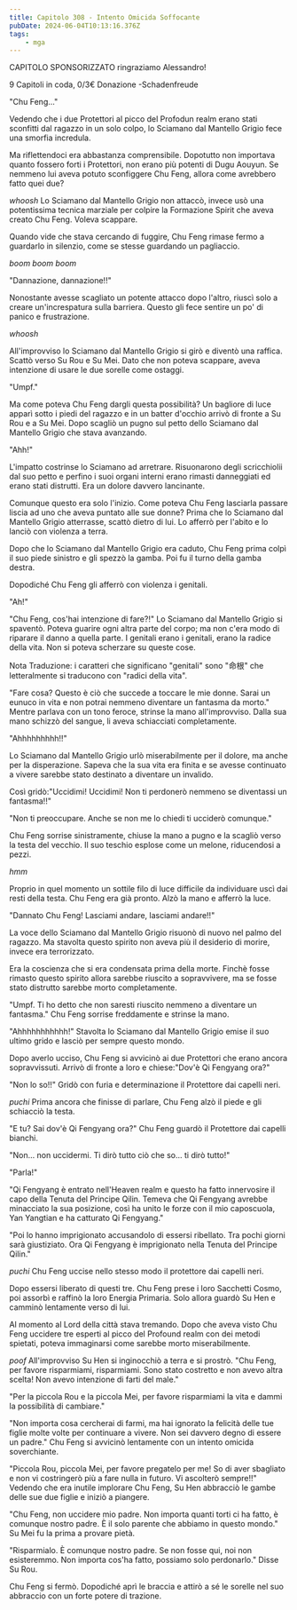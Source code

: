 ```yaml
---
title: Capitolo 308 - Intento Omicida Soffocante
pubDate: 2024-06-04T10:13:16.376Z
tags:
    - mga
---
```

                
CAPITOLO SPONSORIZZATO ringraziamo Alessandro!


9 Capitoli in coda, 0/3€ Donazione
-Schadenfreude


"Chu Feng..."


Vedendo che i due Protettori al picco del Profodun realm erano stati sconfitti dal ragazzo in un solo colpo, lo Sciamano dal Mantello Grigio fece una smorfia incredula.


Ma riflettendoci era abbastanza comprensibile. Dopotutto non importava quanto fossero forti i Protettori, non erano più potenti di Dugu Aouyun. Se nemmeno lui aveva potuto sconfiggere Chu Feng, allora come avrebbero fatto quei due?


*whoosh* Lo Sciamano dal Mantello Grigio non attaccò, invece usò una potentissima tecnica marziale per colpire la Formazione Spirit che aveva creato Chu Feng. Voleva scappare.


Quando vide che stava cercando di fuggire, Chu Feng rimase fermo a guardarlo in silenzio, come se stesse guardando un pagliaccio.


*boom boom boom*


"Dannazione, dannazione!!"


Nonostante avesse scagliato un potente attacco dopo l'altro, riuscì solo a creare un'increspatura sulla barriera.
Questo gli fece sentire un po' di panico e frustrazione.


*whoosh*


All'improvviso lo Sciamano dal Mantello Grigio si girò e diventò una raffica. Scattò verso Su Rou e Su Mei. Dato che non poteva scappare, aveva intenzione di usare le due sorelle come ostaggi.


"Umpf."


Ma come poteva Chu Feng dargli questa possibilità? Un bagliore di luce apparì sotto i piedi del ragazzo e in un batter d'occhio arrivò di fronte a Su Rou e a Su Mei. Dopo scagliò un pugno sul petto dello Sciamano dal Mantello Grigio che stava avanzando.


"Ahh!"


L'impatto costrinse lo Sciamano ad arretrare. Risuonarono degli scricchiolii dal suo petto e perfino i suoi organi interni erano rimasti danneggiati ed erano stati distrutti. Era un dolore davvero lancinante.


Comunque questo era solo l'inizio. Come poteva Chu Feng lasciarla passare liscia ad uno che aveva puntato alle sue donne? Prima che lo Sciamano dal Mantello Grigio atterrasse, scattò dietro di lui. Lo afferrò per l'abito e lo lanciò con violenza a terra.


Dopo che lo Sciamano dal Mantello Grigio era caduto, Chu Feng prima colpì il suo piede sinistro e gli spezzò la gamba. Poi fu il turno della gamba destra.


Dopodiché Chu Feng gli afferrò con violenza i genitali.


"Ah!"


"Chu Feng, cos'hai intenzione di fare?!" Lo Sciamano dal Mantello Grigio si spaventò. Poteva guarire ogni altra parte del corpo; ma non c'era modo di riparare il danno a quella parte. I genitali erano i genitali, erano la radice della vita. Non si poteva scherzare su queste cose.


Nota Traduzione: i caratteri che significano "genitali" sono "命根" che letteralmente si traducono con "radici della vita".


"Fare cosa? Questo è ciò che succede a toccare le mie donne. Sarai un eunuco in vita e non potrai nemmeno diventare un fantasma da morto." Mentre parlava con un tono feroce, strinse la mano all'improvviso. Dalla sua mano schizzò del sangue, li aveva schiacciati completamente.


"Ahhhhhhhhh!!"


Lo Sciamano dal Mantello Grigio urlò miserabilmente per il dolore, ma anche per la disperazione.
Sapeva che la sua vita era finita e se avesse continuato a vivere sarebbe stato destinato a diventare un invalido.


Così gridò:"Uccidimi! Uccidimi! Non ti perdonerò nemmeno se diventassi un fantasma!!"


"Non ti preoccupare. Anche se non me lo chiedi ti ucciderò comunque."


Chu Feng sorrise sinistramente, chiuse la mano a pugno e la scagliò verso la testa del vecchio. Il suo teschio esplose come un melone, riducendosi a pezzi.


*hmm*


Proprio in quel momento un sottile filo di luce difficile da individuare uscì dai resti della testa. Chu Feng era già pronto. Alzò la mano e afferrò la luce.


"Dannato Chu Feng! Lasciami andare, lasciami andare!!"


La voce dello Sciamano dal Mantello Grigio risuonò di nuovo nel palmo del ragazzo. Ma stavolta questo spirito non aveva più il desiderio di morire, invece era terrorizzato.


Era la coscienza che si era condensata prima della morte. Finchè fosse rimasto questo spirito allora sarebbe riuscito a sopravvivere, ma se fosse stato distrutto sarebbe morto completamente.


"Umpf. Ti ho detto che non saresti riuscito nemmeno a diventare un fantasma." Chu Feng sorrise freddamente e strinse la mano.


"Ahhhhhhhhhhh!" Stavolta lo Sciamano dal Mantello Grigio emise il suo ultimo grido e lasciò per sempre questo mondo.


Dopo averlo ucciso, Chu Feng si avvicinò ai due Protettori che erano ancora sopravvissuti. Arrivò di fronte a loro e chiese:"Dov'è Qi Fengyang ora?"


"Non lo so!!" Gridò con furia e determinazione il Protettore dai capelli neri.


*puchi* Prima ancora che finisse di parlare, Chu Feng alzò il piede e gli schiacciò la testa.


"E tu? Sai dov'è Qi Fengyang ora?" Chu Feng guardò il Protettore dai capelli bianchi.


"Non... non uccidermi. Ti dirò tutto ciò che so... ti dirò tutto!"


"Parla!"


"Qi Fengyang è entrato nell'Heaven realm e questo ha fatto innervosire il capo della Tenuta del Principe Qilin. Temeva che Qi Fengyang avrebbe minacciato la sua posizione, così ha unito le forze con il mio caposcuola, Yan Yangtian e ha catturato Qi Fengyang."


"Poi lo hanno imprigionato accusandolo di essersi ribellato. Tra pochi giorni sarà giustiziato. Ora Qi Fengyang è imprigionato nella Tenuta del Principe Qilin."


*puchi* Chu Feng uccise nello stesso modo il protettore dai capelli neri.


Dopo essersi liberato di questi tre. Chu Feng prese i loro Sacchetti Cosmo, poi assorbì e raffinò la loro Energia Primaria. Solo allora guardò Su Hen e camminò lentamente verso di lui.


Al momento al Lord della città stava tremando. Dopo che aveva visto Chu Feng uccidere tre esperti al picco del Profound realm con dei metodi spietati, poteva immaginarsi come sarebbe morto miserabilmente.


*poof* All'improvviso Su Hen si inginocchiò a terra e si prostrò. "Chu Feng, per favore risparmiami, risparmiami. Sono stato costretto e non avevo altra scelta! Non avevo intenzione di farti del male."


"Per la piccola Rou e la piccola Mei, per favore risparmiami la vita e dammi la possibilità di cambiare."


"Non importa cosa cercherai di farmi, ma hai ignorato la felicità delle tue figlie molte volte per continuare a vivere. Non sei davvero degno di essere un padre." Chu Feng si avvicinò lentamente con un intento omicida soverchiante.


"Piccola Rou, piccola Mei, per favore pregatelo per me! So di aver sbagliato e non vi costringerò più a fare nulla in futuro. Vi ascolterò sempre!!" Vedendo che era inutile implorare Chu Feng, Su Hen abbracciò le gambe delle sue due figlie e iniziò a piangere.


"Chu Feng, non uccidere mio padre. Non importa quanti torti ci ha fatto, è comunque nostro padre. È il solo parente che abbiamo in questo mondo." Su Mei fu la prima a provare pietà.


"Risparmialo. È comunque nostro padre. Se non fosse qui, noi non esisteremmo. Non importa cos'ha fatto, possiamo solo perdonarlo." Disse Su Rou.


Chu Feng si fermò. Dopodiché aprì le braccia e attirò a sé le sorelle nel suo abbraccio con un forte potere di trazione.





